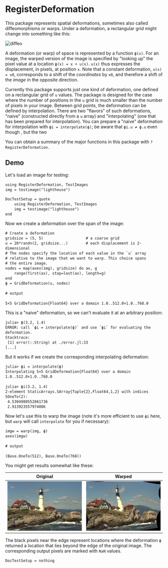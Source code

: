# RegisterDeformation

This package represents spatial deformations, sometimes also called diffeomorphisms or warps.
Under a deformation, a rectangular grid might change into something like this:

![diffeo](https://upload.wikimedia.org/wikipedia/commons/thumb/5/51/Diffeomorphism_of_a_square.svg/240px-Diffeomorphism_of_a_square.svg.png)

A deformation (or warp) of space is represented by a function `ϕ(x)`.
For an image, the warped version of the image is specified by "looking
up" the pixel value at a location `ϕ(x) = x + u(x)`.  `u(x)` thus
expresses the displacement, in pixels, at position `x`.  Note that a
constant deformation, `u(x) = x0`, corresponds to a shift of the
*coordinates* by `x0`, and therefore a shift of the *image* in the
opposite direction.

Currently this package supports just one kind of deformation, one defined
on a rectangular grid of `u` values.
The package is designed for the case where the number of positions in the `u`
grid is much smaller than the number of pixels in your image.
Between grid points, the deformation can be defined by interpolation.
There are two "flavors" of such deformations, "naive" (constructed directly from a `u` array) and "interpolating" (one that has been prepared for interpolation).
You can prepare a "naive" deformation for interpolation with `ϕi = interpolate(ϕ)`; be aware that `ϕi.u ≠ ϕ.u` even though
, but the two

You can obtain a summary of the major functions in this package with
`?RegisterDeformation`.

## Demo

Let's load an image for testing:

```
using RegisterDeformation, TestImages
img = testimage("lighthouse")
```

```@meta
DocTestSetup = quote
    using RegisterDeformation, TestImages
    img = testimage("lighthouse")
end
```

Now we create a deformation over the span of the image:

```jldoctest demo
# Create a deformation
gridsize = (5, 5)                   # a coarse grid
u = 20*randn(2, gridsize...)        # each displacement is 2-dimensional
# The nodes specify the location of each value in the `u` array
# relative to the image that we want to warp. This choice spans
# the entire image.
nodes = map(axes(img), gridsize) do ax, g
    range(first(ax), stop=last(ax), length=g)
end
ϕ = GridDeformation(u, nodes)

# output

5×5 GridDeformation{Float64} over a domain 1.0..512.0×1.0..768.0
```

This is a "naive" deformation, so we can't evaluate it at an arbitrary position:

```jldoctest demo
julia> ϕ(3.2, 1.4)
ERROR: call `ϕi = interpolate(ϕ)` and use `ϕi` for evaluating the deformation.
Stacktrace:
 [1] error(::String) at ./error.jl:33
[...]
```

But it works if we create the corresponding interpolating deformation:

```jldoctest demo; filter=r"[ 0-9\-]+\.[0-9]+"
julia> ϕi = interpolate(ϕ)
Interpolating 5×5 GridDeformation{Float64} over a domain 1.0..512.0×1.0..768.0

julia> ϕi(3.2, 1.4)
2-element StaticArrays.SArray{Tuple{2},Float64,1,2} with indices SOneTo(2):
 4.5304980552861736
 2.913923557974086
```

Now let's use this to warp the image (note it's more efficient to use `ϕi` here,
but `warp` will call `interpolate` for you if necessary):

```jldoctest demo
imgw = warp(img, ϕ)
axes(imgw)

# output

(Base.OneTo(512), Base.OneTo(768))
```

You might get results somewhat like these:

| Original | Warped |
| -------- | ------ |
| ![lh](assets/lighthouse.png) | ![warped](assets/warped_lighthouse.png) |

The black pixels near the edge represent locations where the deformation `ϕ`
returned a location that lies beyond the edge of the original image.
The corresponding output pixels are marked with `NaN` values.

```@meta
DocTestSetup = nothing
```
